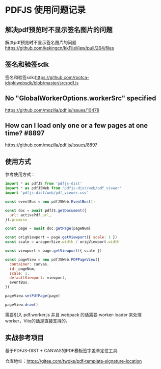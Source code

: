 # PDFJS 使用问题记录

## 解决pdf预览时不显示签名图片的问题

解决pdf预览时不显示签名图片的问题
<https://github.com/kekingcn/kkFileView/pull/264/files>

## 签名和验签sdk

签名和验签sdk:<https://github.com/rootca-id/pkiwebsdk/blob/master/src/pdf.js>

## No "GlobalWorkerOptions.workerSrc" specified

<https://github.com/mozilla/pdf.js/issues/10478>

## How can I load only one or a few pages at one time? #8897

<https://github.com/mozilla/pdf.js/issues/8897>

## 使用方式

参考使用方式：

```js
import * as pdfJS from 'pdfjs-dist'
import * as pdfJSWeb from 'pdfjs-dist/web/pdf_viewer'
import 'pdfjs-dist/web/pdf_viewer.css'

const eventBus = new pdfJSWeb.EventBus();

const doc = await pdfJS.getDocument({
  url: activePdf.url,
}).promise

const page = await doc.getPage(pageNum)

const origViewport = page.getViewport({ scale: 1 })
const scale = wrapperSize.width / origViewport.width

const viewport = page.getViewport({ scale })

const pageView = new pdfJSWeb.PDFPageView({
  container: canvas,
  id: pageNum,
  scale: 1,
  defaultViewport: viewport,
  eventBus,
})

pageView.setPdfPage(page)

pageView.draw()
```

需要引入 pdf.worker.js 并且 webpack 的话需要 worker-loader 来处理 worker，Vite的话是直接支持的。

## 实战参考项目

基于PDFJS-DIST + CANVAS的PDF模板签字盖章定位工具

仓库地址：<https://gitee.com/twoke/pdf-template-signature-location>
